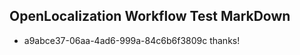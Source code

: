 ## OpenLocalization Workflow Test MarkDown
* a9abce37-06aa-4ad6-999a-84c6b6f3809c thanks!

<!--HONumber=Aug16_HO4-->


